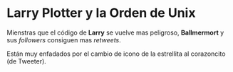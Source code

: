 # Larry Plotter y la Orden de Unix

Mienstras que el código de **Larry** se vuelve mas peligroso, **Ballmermort** y sus *followers* consiguen
mas *retweets*.

Están muy enfadados por el cambio de icono de la estrellita al corazoncito (de Tweeter).

